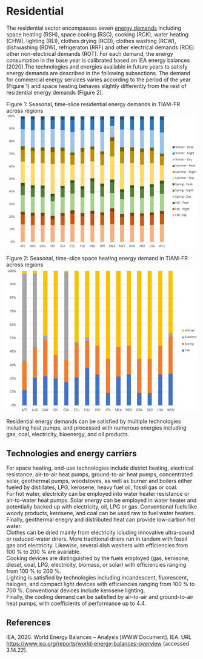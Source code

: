 # Residential

The residential sector encompasses seven [energy demands](demands/index.md) including space heating (RSH), space cooling (RSC), cooking (RCK), water heating (CHW), lighting (RLI), clothes drying (RCD), clothes washing (RCW), dishwashing (RDW), refrigeraton (RRF) and other electrical demands (ROE) other non-electrical demands (ROT). For each demand, the energy consumption in the base year is calibrated based on IEA energy balances (2020).The technologies and energies available in future years to satisfy energy demands are described in the following subsections.
The demand for commercial energy services varies according to the period of the year (Figure 1) and space heating behaves slightly differently from the rest of residential energy demands (Figure 2).

Figure 1: Seasonal, time-slice residential energy demands in TIAM-FR across regions
![](residential_comfr.png)

Figure 2: Seasonal, time-slice space heating energy demand in TIAM-FR across regions
![](space_heating_comfr_res.png)

Residential energy demands can be satisfied by multiple technologies including heat pumps, and processed with numerous energies including gas, coal, electricity, bioenergy, and oil products.

## Technologies and energy carriers

For space heating, end-use technologies include district heating, electrical resistance, air-to-air heat pumps, ground-to-air heat pumps, concentrated solar, geothermal pumps, woodstoves, as well as burner and boilers either fueled by distillates, LPG, kerosene, heavy fuel oil, fossil gas or coal.  
For hot water, electricity can be employed into water heater resistance or air-to-water heat pumps. Solar energy can be employed in water heater and potentially backed up with electricity, oil, LPG or gas.  Conventional fuels like woody products, kerosene, and coal can be used raw to fuel water heaters. Finally, geothermal enegry and distributed heat can provide low-carbon hot water.  
Clothes can be dried mainly from electricity icluding innovative ultra-sound or reduced-water driers. More traditional driers run in tandem with fossil gas and electricity. Likewise, several dish washers with efficiencies from 100 \% to 200 \% are available.  
Cooking devices are distinguished by the fuels employed (gas, kerosone, diesel, coal, LPG, electricity, biomass, or solar) with efficiencies ranging from 100 \% to 200 \%.  
Lighting is satisfied by technologies including incandescent, fluorescent, halogen, and compact light devices with efficiencies ranging from 100 \% to 700 \%. Conventional devices include kerosene lighting.  
Finally, the cooling demand can be satisfied by air-to-air and ground-to-air heat pumps, with coefficients of performance up to 4.4.

## References

IEA, 2020. World Energy Balances – Analysis [WWW Document]. IEA. URL https://www.iea.org/reports/world-energy-balances-overview (accessed 3.14.22).

